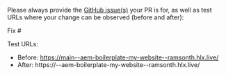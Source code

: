 Please always provide the [GitHub issue(s)](../issues) your PR is for, as well as test URLs where your change can be observed (before and after):

Fix #<gh-issue-id>

Test URLs:
- Before: https://main--aem-boilerplate-my-website--ramsonth.hlx.live/
- After: https://<branch>--aem-boilerplate-my-website--ramsonth.hlx.live/

